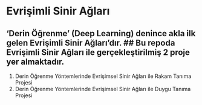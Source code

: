 # Evrişimli Sinir Ağları

## ‘Derin Öğrenme’ (Deep Learning) denince akla ilk gelen Evrişimli Sinir Ağları’dır. ##  Bu repoda Evrişimli Sinir Ağları ile gerçekleştirilmiş 2 proje yer almaktadır. 
  1. Derin Öğrenme Yöntemlerinde Evrişimsel Sinir Ağları ile Rakam Tanıma Projesi
  2. Derin Öğrenme Yöntemlerinde Evrişimsel Sinir Ağları ile Duygu Tanıma Projesi
